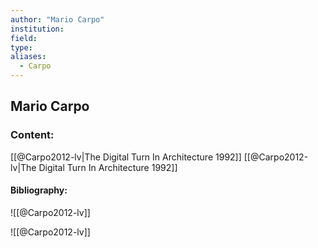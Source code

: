 ```yaml
---
author: "Mario Carpo"
institution:
field:
type:
aliases:
  - Carpo
---
```


## Mario Carpo

### Content:
[[@Carpo2012-lv|The Digital Turn In Architecture 1992]]
[[@Carpo2012-lv|The Digital Turn In Architecture 1992]]

#### Bibliography:

![[@Carpo2012-lv]]

![[@Carpo2012-lv]]